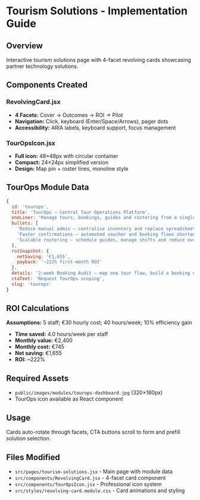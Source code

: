 # Tourism Solutions - Implementation Guide

## Overview
Interactive tourism solutions page with 4-facet revolving cards showcasing partner technology solutions.

## Components Created

### RevolvingCard.jsx
- **4 Facets:** Cover → Outcomes → ROI → Pilot
- **Navigation:** Click, keyboard (Enter/Space/Arrows), pager dots
- **Accessibility:** ARIA labels, keyboard support, focus management

### TourOpsIcon.jsx  
- **Full icon:** 48×48px with circular container
- **Compact:** 24×24px simplified version
- **Design:** Map pin + roster lines, monoline style

## TourOps Module Data

```javascript
{
  id: 'tourops',
  title: 'TourOps — Central Tour Operations Platform',
  oneLiner: 'Manage tours, bookings, guides and rostering from a single, reliable interface.',
  bullets: [
    'Reduce manual admin — centralise inventory and replace spreadsheets',
    'Faster confirmations — automated voucher and booking flows shorten time-to-confirmation',
    'Scalable rostering — schedule guides, manage shifts and reduce overtime'
  ],
  roiSnapshot: {
    netSaving: '€1,655',
    payback: '~222% first-month ROI'
  },
  details: '2‑week Booking Audit — map one tour flow, build a booking microflow and run a voucher test.',
  ctaText: 'Request TourOps scoping',
  slug: 'tourops'
}
```

## ROI Calculations
**Assumptions:** 5 staff; €30 hourly cost; 40 hours/week; 10% efficiency gain
- **Time saved:** 4.0 hours/week per staff
- **Monthly value:** €2,400
- **Monthly cost:** €745  
- **Net saving:** €1,655
- **ROI:** ~222%

## Required Assets
- `public/images/modules/tourops-dashboard.jpg` (320×160px)
- TourOps icon available as React component

## Usage
Cards auto-rotate through facets, CTA buttons scroll to form and prefill solution selection.

## Files Modified
- `src/pages/tourism-solutions.jsx` - Main page with module data
- `src/components/RevolvingCard.jsx` - 4-facet card component  
- `src/components/TourOpsIcon.jsx` - Professional icon system
- `src/styles/revolving-card.module.css` - Card animations and styling